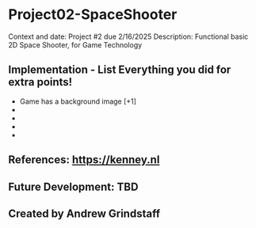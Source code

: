 # Project02-SpaceShooter
Context and date: Project #2 due 2/16/2025
Description: Functional basic 2D Space Shooter, for Game Technology
## Implementation - List Everything you did for extra points!
- Game has a background image [+1]
- 
- 
- 
- 
## References: https://kenney.nl
## Future Development: TBD
## Created by Andrew Grindstaff
